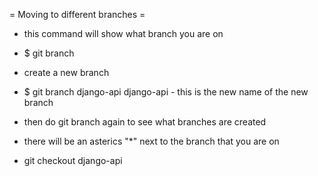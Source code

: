 
= Moving to different branches =
* this command will show what branch you are on
* $ git branch
* create a new branch
* $ git branch django-api 
  django-api - this is the new name of the new branch
* then do git branch again to see what branches are created
* there will be an asterics "*" next to the branch that you are on

* git checkout django-api

